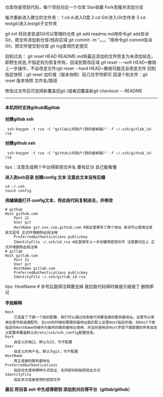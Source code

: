 仓库存放项目代码，每个项目对应一个仓库
 Star收藏
 Fork克隆并添加分支

 每次重新进入建立的文件夹：
         1 cd d:进入D盘
         2 cd Git/进入Git文件夹
         3 cd testgit/进入testgit子文件夹


 git init 将目录变成Git可以管理的仓库
 git add readme.md用命令git add告诉Git，把文件添加到仓库/栈存区域
 git commit -m "。。。"用命令git commit告诉Git，把文件提交到仓库
 git log查询历史提交

 回到过去：
 git reset HEAD README.md将最近添加的文件恢复为未添加状态，即野生状态,不指定则为恢复所有。回滚到暂存区域
 git reset ---soft HEAD~撤销上一步操作，不会改变文件/git reset --hard HEAD~撤销可能还会改变文件
 回到指定快照：git reset 加ID值（版本快照）前几位字符即可
 回滚个别文件：git reset 版本快照 文件名/路径

 修改过文件后可选择新覆盖旧git /或者旧覆盖新git checkout -- README

---

#### 本机同时支持github和gitlab

**创建gitlab ssh**

```text
 ssh-keygen -t rsa -C "gitlab上的账户(我的是邮箱)" -f ~/.ssh/gitlab_id-rsa
```

**创建github ssh**

```text
 ssh-keygen -t rsa -C "github上的账户(我的是邮箱)" -f ~/.ssh/github_id-rsa
```

tips：注意生成两个平台得密钥文件名 要有区分 自己能看懂

**进入到ssh目录 创建config 文本 注意此文本没有后缀**

```text
cd ~/.ssh
touch config
```

**用编辑器打开 config文本，将此段代码复制进去，并修改**

```text
# github
Host github.com    
    Port 22
    User git
    HostName git.xxx.com,github.com #我这里填写了两个地址 亲测可以使用注意 英文逗号 正式环境删除此段注释
    PreferredAuthentications publickey
    IdentityFile ~/.ssh/id_rsa #这里填写上一步创建得密钥文件 注意要对应上 正式环境删除此段注释
# gitlab
Host gitlab.com
    Port 22
    User git
    HostName gitlab.com  
    PreferredAuthentications publickey
    IdentityFile ~/.ssh/gitlab_id-rsa
```

tips: HostName # 井号后面得注释要去掉 我拉取代码得时候提示报错了 删除即可

**字段解释**

```text
Host
	它涵盖了下面一个段的配置，我们可以通过他来替代将要连接的服务器地址。这里可以使用任意字段或通配符。当ssh的时候如果服务器地址能匹配上这里Host指定的值，则Host下面指定的HostName将被作为最终的服务器地址使用，并且将使用该Host字段下面配置的所有自定义配置来覆盖默认的/etc/ssh/ssh_config配置信息。
Port
	自定义的端口。默认为22，可不配置
User
	自定义的用户名，默认为git，可不配置
HostName
	真正连接的服务器地址
PreferredAuthentications
	指定优先使用哪种方式验证，支持密码和秘钥验证方式
IdentityFile
	指定本次连接使用的密钥文件
```

**最后 将目录 ssh 中生成得密钥 添加到对应得平台（gitlab/github）**